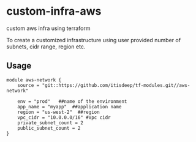 # custom-infra-aws
custom aws infra using terraform

To create a customized infrastructure using user provided number of subnets, cidr range, region etc. 

## Usage
```
module aws-network {
    source = "git::https://github.com/itisdeep/tf-modules.git//aws-network"

    env = "prod"   ##name of the environment
    app_name = "myapp"  ##application name
    region = "us-west-2"  ##region
    vpc_cidr = "10.0.0.0/16" #Vpc cidr
    private_subnet_count = 2  
    public_subnet_count = 2
}
```